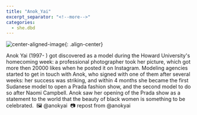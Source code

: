 ```yaml
---
title: "Anok_Yai"
excerpt_separator: "<!--more-->"
categories:
  - she.dbd
---
```



![center-aligned-image](https://cdn.pixabay.com/photo/2020/10/26/16/56/man-5687861_1280.png){: .align-center}


Anok Yai (1997- ) got discovered as a model during the Howard University's homecoming week: a professional photographer took her picture, which got more then 20000 likes when he posted it on Instagram. Modeling agencies started to get in touch with Anok, who signed with one of them after several weeks: her success was striking, and within 4 months she became the first Sudanese model to open a Prada fashion show, and the second model to do so after Naomi Campbell. Anok saw her opening of the Prada show as a statement to the world that the beauty of black women is something to be celebrated.⁠
⁠
🖼️ @anokyai⁠
⁠
📷 repost from @anokyai⁠
